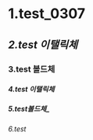 # 1.test_0307
## *2.test   이탤릭체*  
### **3.test  볼드체**
#### _4.test 이탤릭체_
##### _5.test볼드체__
###### 6.test
``` BASH  DDDD
```
